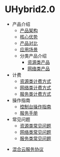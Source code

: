 # UHybrid2.0

* 产品介绍
  * [产品架构](/uhybrid2.0/introduction/product_architecture)
  * [核心优势](/uhybrid2.0/introduction/core_advantages)
  * [产品对比](/uhybrid2.0/introduction/contrast)
  * [应用场景](/uhybrid2.0/introduction/case)
  * 分类产品介绍
    * [资源类产品](/uhybrid2.0/introduction/product_classify_int/resource_int)
    * [网络类产品](/uhybrid2.0/introduction/product_classify_int/network_int)
* 计费
  * [资源类计费方式](/uhybrid2.0/fees/resource_fees)
  * [网络类计费方式](/uhybrid2.0/fees/network_fees)
  * [服务类计费方式](/uhybrid2.0/fees/service_fees)
* 操作指南
  * [控制台操作指南](/uhybrid2.0/operation_manual/console_om)
  * [服务手册](/uhybrid2.0/operation_manual/service_om)
* 常见问题
  * [资源类常见问题](/uhybrid2.0/q&a/resource_q&a)
  * [网络类常见问题](/uhybrid2.0/q&a/network_q&a)
  * [服务类常见问题](/uhybrid2.0/q&a/service_q&a)

- [混合云服务协议](/uhybrid2.0/service_protocol)
